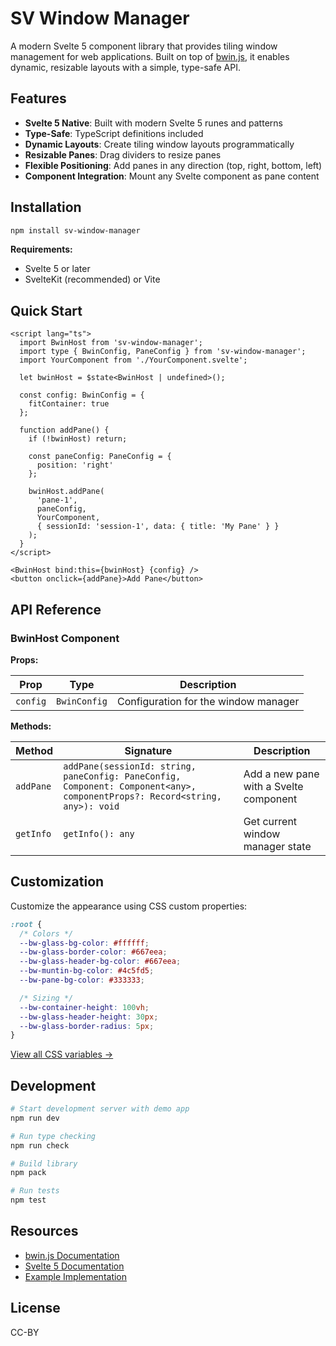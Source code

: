 # SV Window Manager

A modern Svelte 5 component library that provides tiling window management for web applications. Built on top of [bwin.js](https://bhjsdev.github.io/bwin-docs/), it enables dynamic, resizable layouts with a simple, type-safe API.

## Features

- **Svelte 5 Native**: Built with modern Svelte 5 runes and patterns
- **Type-Safe**: TypeScript definitions included
- **Dynamic Layouts**: Create tiling window layouts programmatically
- **Resizable Panes**: Drag dividers to resize panes
- **Flexible Positioning**: Add panes in any direction (top, right, bottom, left)
- **Component Integration**: Mount any Svelte component as pane content

## Installation

```sh
npm install sv-window-manager
```

**Requirements:**
- Svelte 5 or later
- SvelteKit (recommended) or Vite

## Quick Start

```svelte
<script lang="ts">
  import BwinHost from 'sv-window-manager';
  import type { BwinConfig, PaneConfig } from 'sv-window-manager';
  import YourComponent from './YourComponent.svelte';

  let bwinHost = $state<BwinHost | undefined>();

  const config: BwinConfig = {
    fitContainer: true
  };

  function addPane() {
    if (!bwinHost) return;

    const paneConfig: PaneConfig = {
      position: 'right'
    };

    bwinHost.addPane(
      'pane-1',
      paneConfig,
      YourComponent,
      { sessionId: 'session-1', data: { title: 'My Pane' } }
    );
  }
</script>

<BwinHost bind:this={bwinHost} {config} />
<button onclick={addPane}>Add Pane</button>
```
## API Reference

### BwinHost Component

**Props:**

| Prop | Type | Description |
|------|------|-------------|
| `config` | `BwinConfig` | Configuration for the window manager |

**Methods:**

| Method | Signature | Description |
|--------|-----------|-------------|
| `addPane` | `addPane(sessionId: string, paneConfig: PaneConfig, Component: Component<any>, componentProps?: Record<string, any>): void` | Add a new pane with a Svelte component |
| `getInfo` | `getInfo(): any` | Get current window manager state |

## Customization

Customize the appearance using CSS custom properties:

```css
:root {
  /* Colors */
  --bw-glass-bg-color: #ffffff;
  --bw-glass-border-color: #667eea;
  --bw-glass-header-bg-color: #667eea;
  --bw-muntin-bg-color: #4c5fd5;
  --bw-pane-bg-color: #333333;

  /* Sizing */
  --bw-container-height: 100vh;
  --bw-glass-header-height: 30px;
  --bw-glass-border-radius: 5px;
}
```

[View all CSS variables →](https://bhjsdev.github.io/bwin-docs/)

## Development

```sh
# Start development server with demo app
npm run dev

# Run type checking
npm run check

# Build library
npm pack

# Run tests
npm test
```

## Resources

- [bwin.js Documentation](https://bhjsdev.github.io/bwin-docs/)
- [Svelte 5 Documentation](https://svelte.dev/docs/svelte/overview)
- [Example Implementation](./src/routes/+page.svelte)

## License

CC-BY
